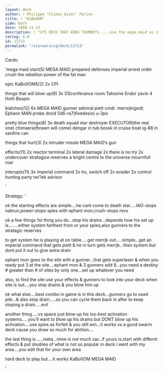 ```yaml
---
layout: deck
author: ! Philippe "Climax_Giver" Parise
title: ! "KaBo0OM"
side: Dark
date: 2000-11-13
description: ! "CPI DECK THAT WINS TOURNEYS.....use the mega maid as it should be used in a proper deck that can deny activation & crush the rebels.....DS2 makes it sooooooo easy i want to cry for  forgivness for all the people i’m going to killKaBo0O"
rating: 4.0
id: 11713
permalink: "/starwarsccg/deck/11713"
---
```

Cards: 

'mega maid start(5)
MEGA MAID
prepared defenses
imperial arrest order
crush the rebellion
power of the fat man

epic KaBo0OMS(2)
2x CPI

things that will blow up(8)
3x DSconferance room
Tatooine
Endor
yavin 4
Hoth
Bespin

biatches(12)
6x MEGA MAID gunner
admiral piett
cmdr. merrejk(god)
Ephaon MAN
probe droid
5d6-ra7(fivedesix)
u-3po

pretty blue things(8)
3x death squad star destroyer
EXECUTOR(the real one)
chimaera(thrawn will come)
dengar in tub
bossk in cruise boat
ig-88 in sardine can

things that hurt(3)
2x intruder missle
MEGA MAID’s gun

effects(11)
2x reactor terminal
2x lateral damage
2x there is no try
2x undercover
stratagice reserves
a bright centre to the universe
mournfull roar

interupts(11)
3x imperial command
2x ho, switch off
2x evader
2x  control
hunting party
twi’lek advisor














'

Strategy: '

ok the starting effects are simple....he cant come to death star.....IAO-stops nabrun,power-stops spies with ephant mon,crush-stops revo

ok a few things
1st thing you do...stop his drains...depends how his set up is........either system farthest from or your spies,also  gunners to the stratagic reserves

to get system he is playing at on table.....get merrjk out.....simple...get an imperial command that gets piett & he in turn gets merrjk...then system	but dont put it out to give extra drain

ephant mon goes to the site with a gunner...that  gets superlaser &  when you ready put 3 at the site....ephant mon & 3 gunners add 8...you need a destiny # greater than # of sites by only one...set up whatever you need

also, to find the site use your effects  & gunners to look into your deck   when site is out....you stop drains & you blow him up

ok what else....best combo in game is in this deck...gunners go to used pile...& also stop drain.....so you can cycle them back in after to keep stoping a drain.....evil

another thing.....vs space just blow up his too best activation systems.....you’ll want to blow up his drains but DONT blow up his activation....use spies as forfeit & you still win...it works vs  a good swarm deck cause you draw so much  for atrition....

the last thing is......meta...mine is not much sac..if yours is.start with differnt effects & put doubles of what is not so popular in deck	i went with my area....you edit that for your own area

hard deck to play but....it works
KaBo0OM
MEGA MAID





'
